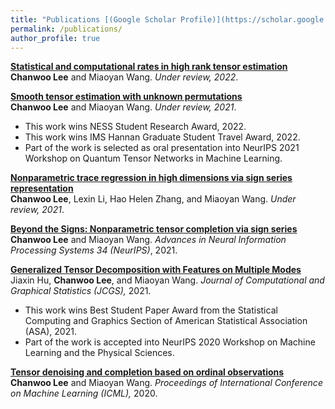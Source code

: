 ```yaml
---
title: "Publications [(Google Scholar Profile)](https://scholar.google.com/citations?user=xN5M248AAAAJ&hl=en)"
permalink: /publications/
author_profile: true
---
```

<b>[Statistical and computational rates in high rank tensor estimation](https://chanwoost.github.io/publications/hrank)</b> <br>
<b>Chanwoo Lee</b> and Miaoyan Wang.
<i>Under review, 2022</i>. <br>


<b>[Smooth tensor estimation with unknown permutations](https://chanwoost.github.io/publications/Smooth)</b> <br>
<b>Chanwoo Lee</b> and Miaoyan Wang.
<i>Under review, 2021</i>. <br>
* This work wins NESS Student Research Award, 2022.
* This work wins IMS Hannan Graduate Student Travel Award, 2022.
* Part of the work is selected as oral presentation into NeurIPS 2021 Workshop on Quantum Tensor Networks in Machine Learning.

<b>[Nonparametric trace regression in high dimensions via sign series representation](https://chanwoost.github.io/publications/nonpara)</b> <br>
<b>Chanwoo Lee</b>, Lexin Li, Hao Helen Zhang, and Miaoyan Wang.
<i>Under review, 2021</i>. 

<b>[Beyond the Signs: Nonparametric tensor completion via sign series](https://chanwoost.github.io/publications/signT)</b> <br>
<b>Chanwoo Lee</b> and  Miaoyan Wang.
<i>Advances in Neural Information Processing Systems 34 (NeurIPS)</i>, 2021. 

<b>[Generalized Tensor Decomposition with Features on Multiple Modes](https://chanwoost.github.io/publications/Tregress)</b> <br>
Jiaxin Hu, <b>Chanwoo Lee</b>, and Miaoyan Wang.
<i> Journal of Computational and Graphical Statistics (JCGS),</i> 2021.<br> 
* This work wins Best Student Paper Award from the Statistical Computing and Graphics Section of American Statistical Association (ASA), 2021.
* Part of the work is accepted into NeurIPS 2020 Workshop on Machine Learning and the Physical Sciences.


<b>[Tensor denoising and completion based on ordinal observations](https://chanwoost.github.io/publications/ordinalT)</b> <br> 
<b>Chanwoo Lee</b> and Miaoyan Wang.
<i>Proceedings of International Conference on Machine Learning (ICML),</i> 2020.

